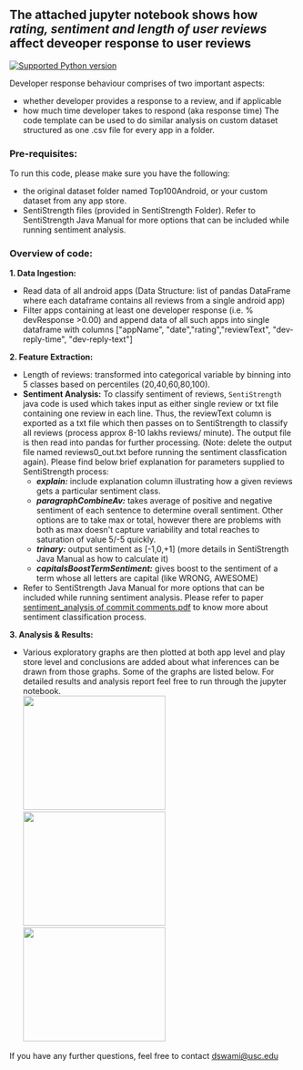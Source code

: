 ## The attached jupyter notebook shows how *rating, sentiment and length of user reviews* affect deveoper response to user reviews
[![Supported Python version](http://dswami.freevar.com/git_icons/pyversions.svg)](https://www.python.org/downloads/)

Developer response behaviour comprises of two important aspects:
- whether developer provides a response to a review, and if applicable
- how much time developer takes to respond (aka response time)
The code template can be used to do similar analysis on custom dataset structured as one .csv file for every app in a folder.

### Pre-requisites:
To run this code, please make sure you have the following:
- the original dataset folder named Top100Android, or your custom dataset from any app store.
- SentiStrength files (provided in SentiStrength Folder). Refer to SentiStrength Java Manual for more options that can be included while running sentiment analysis.

### Overview of code:
**1. Data Ingestion:** <br>
  - Read data of all android apps (Data Structure: list of pandas DataFrame where each dataframe contains all reviews from a single android app)
  - Filter apps containing at least one developer response (i.e. % devResponse >0.00) and append data of all such apps into single dataframe with columns ["appName", "date","rating","reviewText", "dev-reply-time", "dev-reply-text"]

**2. Feature Extraction:** <br>
  - Length of reviews: transformed into categorical variable by binning into 5 classes based on percentiles (20,40,60,80,100).
  - **Sentiment Analysis:** To classify sentiment of reviews, `SentiStrength` java code is used which takes input as either single review or txt file containing one review in each line. Thus, the reviewText column is exported as a txt file which then passes on to SentiStrength to classify all reviews (process approx 8-10 lakhs reviews/ minute). The output file is then read into pandas for further processing. (Note: delete the output file named reviews0_out.txt before running the sentiment classfication again). Please find below brief explanation for parameters supplied to SentiStrength process:
    - ***explain:*** include explanation column illustrating how a given reviews gets a particular sentiment class. 
    - ***paragraphCombineAv:*** takes average of positive and negative sentiment of each sentence to determine overall sentiment. Other options are to take max or total, however there are problems with both as max doesn't capture variability and total reaches to saturation of value 5/-5 quickly.
    - ***trinary:*** output sentiment as [-1,0,+1] (more details in SentiStrength Java Manual as how to calculate it)
    - ***capitalsBoostTermSentiment:*** gives boost to the sentiment of a term whose all letters are capital (like WRONG, AWESOME)
  - Refer to SentiStrength Java Manual for more options that can be included while running sentiment analysis. Please refer to paper <a href = "https://www.researchgate.net/publication/266657943_Sentiment_analysis_of_commit_comments_in_GitHub_An_empirical_study"> sentiment_analysis of commit comments.pdf</a> to know more about sentiment classification process.

**3. Analysis & Results:** <br>

- Various exploratory graphs are then plotted at both app level and play store level and conclusions are added about what inferences can be drawn from those graphs. Some of the graphs are listed below. For detailed results and analysis report feel free to run through the jupyter notebook.<br>
<a href="http://dswami.freevar.com/git_icons/usr_results_3.png"><img src="http://dswami.freevar.com/git_icons/usr_results_3.png" width="250px" height="200px" alt=" "></a>
<a href="http://dswami.freevar.com/git_icons/usr_results_2.png"><img src="http://dswami.freevar.com/git_icons/usr_results_2.png" width="250px" height="200px" alt=" "></a>
<a href="http://dswami.freevar.com/git_icons/usr_results_1.png"><img src="http://dswami.freevar.com/git_icons/usr_results_1.png" width="250px" height="200px" alt=" "></a>


If you have any further questions, feel free to contact dswami@usc.edu
